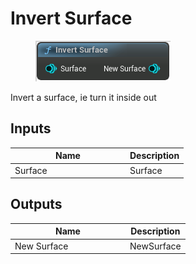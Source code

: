 # Invert Surface

<div align="left" data-full-width="false"><figure><img src="../../../api/Surface/Invert_Surface.png" alt=""><figcaption></figcaption></figure></div>

Invert a surface, ie turn it inside out

## Inputs

<table><thead><tr><th width="170">Name</th><th>Description</th></tr></thead><tbody><tr><td>Surface</td><td>Surface</td></tr></tbody></table>

## Outputs

<table><thead><tr><th width="170">Name</th><th>Description</th></tr></thead><tbody><tr><td>New Surface</td><td>NewSurface</td></tr></tbody></table>
